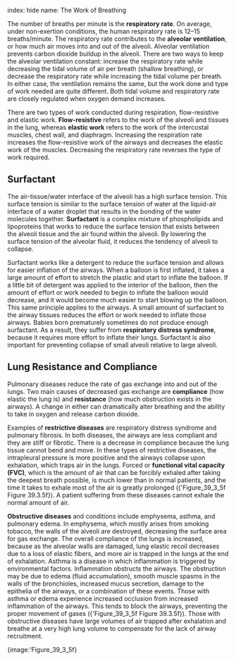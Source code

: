 index: hide
name: The Work of Breathing

The number of breaths per minute is the  **respiratory rate**. On average, under non-exertion conditions, the human respiratory rate is 12–15 breaths/minute. The respiratory rate contributes to the  **alveolar ventilation**, or how much air moves into and out of the alveoli. Alveolar ventilation prevents carbon dioxide buildup in the alveoli. There are two ways to keep the alveolar ventilation constant: increase the respiratory rate while decreasing the tidal volume of air per breath (shallow breathing), or decrease the respiratory rate while increasing the tidal volume per breath. In either case, the ventilation remains the same, but the work done and type of work needed are quite different. Both tidal volume and respiratory rate are closely regulated when oxygen demand increases.

There are two types of work conducted during respiration, flow-resistive and elastic work.  **Flow-resistive** refers to the work of the alveoli and tissues in the lung, whereas  **elastic work** refers to the work of the intercostal muscles, chest wall, and diaphragm. Increasing the respiration rate increases the flow-resistive work of the airways and decreases the elastic work of the muscles. Decreasing the respiratory rate reverses the type of work required.

## Surfactant

The air-tissue/water interface of the alveoli has a high surface tension. This surface tension is similar to the surface tension of water at the liquid-air interface of a water droplet that results in the bonding of the water molecules together.  **Surfactant** is a complex mixture of phospholipids and lipoproteins that works to reduce the surface tension that exists between the alveoli tissue and the air found within the alveoli. By lowering the surface tension of the alveolar fluid, it reduces the tendency of alveoli to collapse.

Surfactant works like a detergent to reduce the surface tension and allows for easier inflation of the airways. When a balloon is first inflated, it takes a large amount of effort to stretch the plastic and start to inflate the balloon. If a little bit of detergent was applied to the interior of the balloon, then the amount of effort or work needed to begin to inflate the balloon would decrease, and it would become much easier to start blowing up the balloon. This same principle applies to the airways. A small amount of surfactant to the airway tissues reduces the effort or work needed to inflate those airways. Babies born prematurely sometimes do not produce enough surfactant. As a result, they suffer from  **respiratory distress syndrome**, because it requires more effort to inflate their lungs. Surfactant is also important for preventing collapse of small alveoli relative to large alveoli.

## Lung Resistance and Compliance

Pulmonary diseases reduce the rate of gas exchange into and out of the lungs. Two main causes of decreased gas exchange are  **compliance** (how elastic the lung is) and  **resistance** (how much obstruction exists in the airways). A change in either can dramatically alter breathing and the ability to take in oxygen and release carbon dioxide.

Examples of  **restrictive diseases** are respiratory distress syndrome and pulmonary fibrosis. In both diseases, the airways are less compliant and they are stiff or fibrotic. There is a decrease in compliance because the lung tissue cannot bend and move. In these types of restrictive diseases, the intrapleural pressure is more positive and the airways collapse upon exhalation, which traps air in the lungs. Forced or  **functional vital capacity (FVC)**, which is the amount of air that can be forcibly exhaled after taking the deepest breath possible, is much lower than in normal patients, and the time it takes to exhale most of the air is greatly prolonged ({'Figure_39_3_5f Figure 39.3.5f}). A patient suffering from these diseases cannot exhale the normal amount of air.

 **Obstructive diseases** and conditions include emphysema, asthma, and pulmonary edema. In emphysema, which mostly arises from smoking tobacco, the walls of the alveoli are destroyed, decreasing the surface area for gas exchange. The overall compliance of the lungs is increased, because as the alveolar walls are damaged, lung elastic recoil decreases due to a loss of elastic fibers, and more air is trapped in the lungs at the end of exhalation. Asthma is a disease in which inflammation is triggered by environmental factors. Inflammation obstructs the airways. The obstruction may be due to edema (fluid accumulation), smooth muscle spasms in the walls of the bronchioles, increased mucus secretion, damage to the epithelia of the airways, or a combination of these events. Those with asthma or edema experience increased occlusion from increased inflammation of the airways. This tends to block the airways, preventing the proper movement of gases ({'Figure_39_3_5f Figure 39.3.5f}). Those with obstructive diseases have large volumes of air trapped after exhalation and breathe at a very high lung volume to compensate for the lack of airway recruitment.


{image:'Figure_39_3_5f}
        
